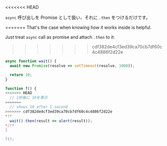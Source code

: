 
<<<<<<< HEAD

`async` 呼び出しを Promise として扱い、それに `.then` をつけるだけです。

=======
That's the case when knowing how it works inside is helpful.

Just treat `async` call as promise and attach `.then` to it:
>>>>>>> cdf382de4cf3ed39ca70cb7df60c4c4886f2d22e
```js run
async function wait() {
  await new Promise(resolve => setTimeout(resolve, 1000));

  return 10;
}

function f() {
<<<<<<< HEAD
  // 1秒後に 10を表示
=======
  // shows 10 after 1 second
>>>>>>> cdf382de4cf3ed39ca70cb7df60c4c4886f2d22e
*!*
  wait().then(result => alert(result));
*/!*
}

f();
```
